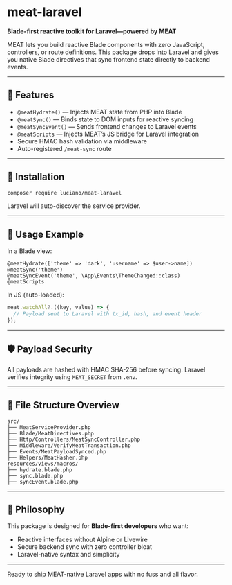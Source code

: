 # meat-laravel

**Blade-first reactive toolkit for Laravel—powered by MEAT**

MEAT lets you build reactive Blade components with zero JavaScript, controllers, or route definitions. This package drops into Laravel and gives you native Blade directives that sync frontend state directly to backend events.

---

## 🚀 Features

- `@meatHydrate()` — Injects MEAT state from PHP into Blade  
- `@meatSync()` — Binds state to DOM inputs for reactive syncing  
- `@meatSyncEvent()` — Sends frontend changes to Laravel events  
- `@meatScripts` — Injects MEAT’s JS bridge for Laravel integration  
- Secure HMAC hash validation via middleware  
- Auto-registered `/meat-sync` route  

---

## 🔧 Installation

```bash
composer require luciano/meat-laravel
```

Laravel will auto-discover the service provider.

---

## 🧪 Usage Example

In a Blade view:

```blade
@meatHydrate(['theme' => 'dark', 'username' => $user->name])
@meatSync('theme')
@meatSyncEvent('theme', \App\Events\ThemeChanged::class)
@meatScripts
```

In JS (auto-loaded):

```js
meat.watchAll?.((key, value) => {
  // Payload sent to Laravel with tx_id, hash, and event header
});
```

---

## 🛡️ Payload Security

All payloads are hashed with HMAC SHA-256 before syncing. Laravel verifies integrity using `MEAT_SECRET` from `.env`.

---

## 📂 File Structure Overview

```
src/
├── MeatServiceProvider.php
├── Blade/MeatDirectives.php
├── Http/Controllers/MeatSyncController.php
├── Middleware/VerifyMeatTransaction.php
├── Events/MeatPayloadSynced.php
├── Helpers/MeatHasher.php
resources/views/macros/
├── hydrate.blade.php
├── sync.blade.php
├── syncEvent.blade.php
```

---

## 🧠 Philosophy

This package is designed for **Blade-first developers** who want:

- Reactive interfaces without Alpine or Livewire  
- Secure backend sync with zero controller bloat  
- Laravel-native syntax and simplicity  

---

Ready to ship MEAT-native Laravel apps with no fuss and all flavor.
